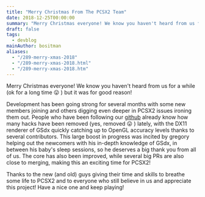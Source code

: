 ```yaml
---
title: "Merry Christmas From The PCSX2 Team"
date: 2018-12-25T00:00:00
summary: "Merry Christmas everyone! We know you haven't heard from us for a while (ok for a long time) but it was for good reason!"
draft: false
tags:
  - devblog
mainAuthor: bositman
aliases:
  - "/289-merry-xmas-2018"
  - "/289-merry-xmas-2018.html"
  - "/289-merry-xmas-2018.htm"
---
```



Merry Christmas everyone! We know you haven't heard from us for a while
(ok for a long time
😛 ) but it was for good reason!

Development has been going strong for several months with some new
members joining and others digging even deeper in PCSX2 issues ironing
them out. People who have been following our
[github](https://github.com/PCSX2/pcsx2) already know how many hacks
have been removed (yes, removed
😛 ) lately, with the DX11 renderer of GSdx quickly
catching up to OpenGL accuracy levels thanks to several contributors.
This large boost in progress was incited by gregory helping out the
newcomers with his in-depth knowledge of GSdx, in between his baby's
sleep sessions, so he deserves a big thank you from all of us. The core
has also been improved, while several big PRs are also close to merging,
making this an exciting time for PCSX2!

Thanks to the new (and old) guys giving their time and skills to breathe
some life to PCSX2 and to everyone who still believe in us and
appreciate this project! Have a nice one and keep playing!
